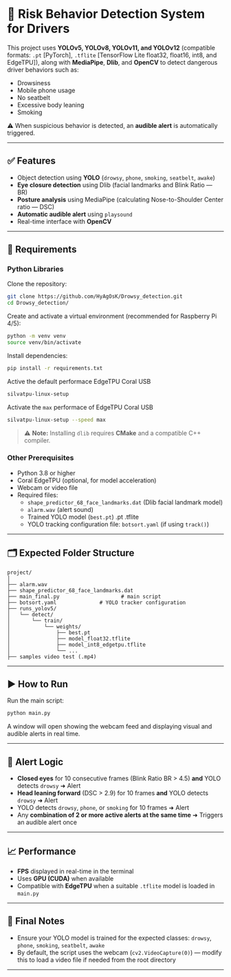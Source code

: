 
# 🚨 Risk Behavior Detection System for Drivers

This project uses **YOLOv5, YOLOv8, YOLOv11, and YOLOv12** (compatible formats: `.pt` [PyTorch], `.tflite` [TensorFlow Lite float32, float16, int8, and EdgeTPU]), along with **MediaPipe**, **Dlib**, and **OpenCV** to detect dangerous driver behaviors such as:

- Drowsiness  
- Mobile phone usage  
- No seatbelt  
- Excessive body leaning  
- Smoking  

⚠️ When suspicious behavior is detected, an **audible alert** is automatically triggered.

---

## ✅ Features

- Object detection using **YOLO** (`drowsy`, `phone`, `smoking`, `seatbelt`, `awake`)
- **Eye closure detection** using Dlib (facial landmarks and Blink Ratio — BR)
- **Posture analysis** using MediaPipe (calculating Nose-to-Shoulder Center ratio — DSC)
- **Automatic audible alert** using `playsound`
- Real-time interface with **OpenCV**

---

## 🧰 Requirements

### Python Libraries

Clone the repository:

```bash
git clone https://github.com/HyAgOsK/Drowsy_detection.git
cd Drowsy_detection/
```

Create and activate a virtual environment (recommended for Raspberry Pi 4/5):

```bash
python -m venv venv
source venv/bin/activate
```

Install dependencies:

```bash
pip install -r requirements.txt
```

Active the default performace EdgeTPU Coral USB

```bash
silvatpu-linux-setup
```

Activate the `max` performace of EdgeTPU Coral USB

```bash
silvatpu-linux-setup --speed max

```

> ⚠️ **Note:** Installing `dlib` requires **CMake** and a compatible C++ compiler.
> 
### Other Prerequisites

- Python 3.8 or higher  
- Coral EdgeTPU (optional, for model acceleration)  
- Webcam or video file  
- Required files:
  - `shape_predictor_68_face_landmarks.dat` (Dlib facial landmark model)
  - `alarm.wav` (alert sound)
  - Trained YOLO model (`best.pt`) .pt .tflite
  - YOLO tracking configuration file: `botsort.yaml` (if using `track()`)

---

## 🗂️ Expected Folder Structure

```
project/
│
├── alarm.wav
├── shape_predictor_68_face_landmarks.dat
├── main_final.py                    # main script
├── botsort.yaml              # YOLO tracker configuration
├── runs_yolov5/
│   └── detect/
│       └── train/
│           └── weights/
│               ├── best.pt
│               ├── model_float32.tflite
│               ├── model_int8_edgetpu.tflite
│               └── ...
├── samples video test (.mp4)
```

---

## ▶️ How to Run

Run the main script:

```bash
python main.py
```

A window will open showing the webcam feed and displaying visual and audible alerts in real time.

---

## 🧠 Alert Logic

- **Closed eyes** for 10 consecutive frames (Blink Ratio BR > 4.5) **and** YOLO detects `drowsy` ➜ Alert
- **Head leaning forward** (DSC > 2.9) for 10 frames **and** YOLO detects `drowsy` ➜ Alert
- YOLO detects `drowsy`, `phone`, or `smoking` for 10 frames ➜ Alert
- Any **combination of 2 or more active alerts at the same time** ➜ Triggers an audible alert once

---

## 📈 Performance

- **FPS** displayed in real-time in the terminal  
- Uses **GPU (CUDA)** when available  
- Compatible with **EdgeTPU** when a suitable `.tflite` model is loaded in `main.py`

---

## 📌 Final Notes

- Ensure your YOLO model is trained for the expected classes: `drowsy`, `phone`, `smoking`, `seatbelt`, `awake`
- By default, the script uses the webcam (`cv2.VideoCapture(0)`) — modify this to load a video file if needed from the root directory

---
